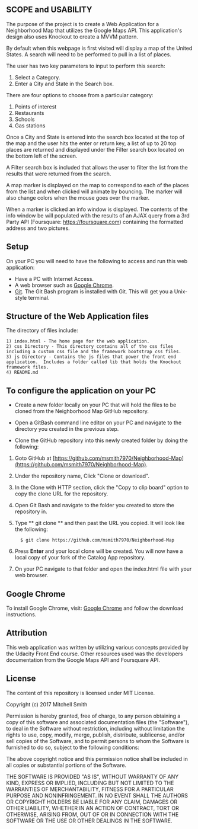 ## SCOPE and USABILITY

The purpose of the project is to create a Web Application for a Neighborhood Map that utilizes the Google Maps API.  This application's design also uses Knockout to create a MVVM pattern.

By default when this webpage is first visited will display a map of the United States. A search will need to be performed to pull in a list of places.

The user has two key parameters to input to perform this search:
1. Select a Category.
2. Enter a City and State in the Search box.  

There are four options to choose from a particular category:
1. Points of interest
2. Restaurants
3. Schools
4. Gas stations

Once a City and State is entered into the search box located at the top of the map and the user hits the enter or return key, a list of up to 20 top places are returned and displayed under the Filter search box located on the bottom left of the screen.  

A Filter search box is included that allows the user to filter the list from the results that were returned from the search.  

A map marker is displayed on the map to correspond to each of the places from the list and when clicked will animate by bouncing.  The marker will also change colors when the mouse goes over the marker.

When a marker is clicked an info window is displayed.  The contents of the info window be will populated with the results of an AJAX query from a 3rd Party API (Foursquare: https://foursquare.com) containing the formatted address and two pictures.  


## Setup

On your PC you will need to have the following to access and run this web application:

* Have a PC with Internet Access.
* A web browser such as [Google Chrome](https://www.google.com/chrome/browser/).
* [Git](https://help.github.com/articles/set-up-git/).  The Git Bash program is installed with Git.  This will get you a Unix-style terminal.


## Structure of the Web Application files

The directory of files include:

    1) index.html - The home page for the web application.
    2) css Directory - This directory contains all of the css files including a custom css file and the framework bootstrap css files.
    3) js Directory - Contains the js files that power the front end application.  Includes a folder called lib that holds the Knockout framework files.
    4) README.md


## To configure the application on your PC

* Create a new folder locally on your PC that will hold the files to be cloned from the Neighborhood Map GitHub repository.

* Open a GitBash command line editor on your PC and navigate to the directory you created in the previous step.

* Clone the GitHub repository into this newly created folder by doing the following:

 1. Goto GitHub at [https://github.com/msmith7970/Neighborhood-Map](https://github.com/msmith7970/Neighborhood-Map).
 2. Under the repository name, Click "Clone or download".
 3. In the Clone with HTTP section, click the "Copy to clip board" option to copy the clone URL for the repository.
 4. Open Git Bash and navigate to the folder you created to store the repository in.
 5. Type ** git clone ** and then past the URL you copied.  It will look like the following:

          $ git clone https://github.com/msmith7970/Neighborhood-Map

 6.  Press **Enter** and your local clone will be created.  You will now have a
local copy of your fork of the Catalog App repository.
 7. On your PC navigate to that folder and open the index.html file with your web browser.


## Google Chrome

To install Google Chrome, visit:
[Google Chrome](http://www.browserwin.com/web/ "Google Chrome")
and follow the download instructions.


## Attribution

This web application was written by utilizing various concepts provided by the Udacity Front End course.  Other resources used was the developers documentation from the Google Maps API and Foursquare API.

## License

The content of this repository is licensed under MIT License.

Copyright (c) 2017 Mitchell Smith

Permission is hereby granted, free of charge, to any person obtaining a copy
of this software and associated documentation files (the "Software"), to deal
in the Software without restriction, including without limitation the rights
to use, copy, modify, merge, publish, distribute, sublicense, and/or sell
copies of the Software, and to permit persons to whom the Software is
furnished to do so, subject to the following conditions:

The above copyright notice and this permission notice shall be included in all
copies or substantial portions of the Software.

THE SOFTWARE IS PROVIDED "AS IS", WITHOUT WARRANTY OF ANY KIND, EXPRESS OR
IMPLIED, INCLUDING BUT NOT LIMITED TO THE WARRANTIES OF MERCHANTABILITY,
FITNESS FOR A PARTICULAR PURPOSE AND NONINFRINGEMENT. IN NO EVENT SHALL THE
AUTHORS OR COPYRIGHT HOLDERS BE LIABLE FOR ANY CLAIM, DAMAGES OR OTHER
LIABILITY, WHETHER IN AN ACTION OF CONTRACT, TORT OR OTHERWISE, ARISING FROM,
OUT OF OR IN CONNECTION WITH THE SOFTWARE OR THE USE OR OTHER DEALINGS IN THE
SOFTWARE.
